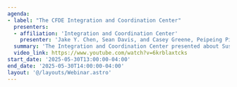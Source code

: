 ```yaml
---
agenda:
- label: "The CFDE Integration and Coordination Center"
  presenters:
  - affiliation: 'Integration and Coordination Center'
    presenter: 'Jake Y. Chen, Sean Davis, and Casey Greene, Peipeing Ping, and Wei Wang'
  summary: 'The Integration and Coordination Center presented about Sustainability and Evaluation Within the Common Fund Data Ecosystem.'
  video_link: https://www.youtube.com/watch?v=6krblaxtcks
start_date: '2025-05-30T13:00:00-04:00'
end_date: '2025-05-30T14:00:00-04:00'
layout: '@/layouts/Webinar.astro'
---
```

